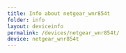 ```yaml
---
title: Info about netgear_wnr854t
folder: info
layout: deviceinfo
permalink: /devices/netgear_wnr854t/
device: netgear_wnr854t
---
```

